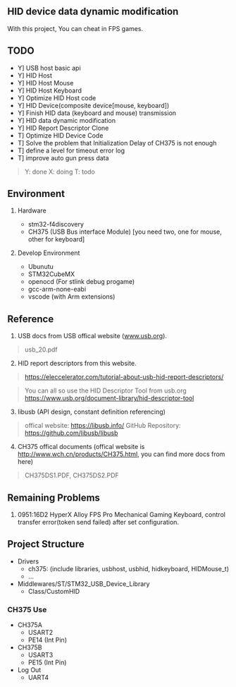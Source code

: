 ## HID device data dynamic modification
With this project, You can cheat in FPS games.

## TODO
- Y] USB host basic api
- Y] HID Host
- Y] HID Host Mouse
- Y] HID Host Keyboard
- Y] Optimize HID Host code
- Y] HID Device(composite device[mouse, keyboard])
- Y] Finish HID data (keyboard and mouse) transmission
- Y] HID data dynamic modification
- Y] HID Report Descriptor Clone
- T] Optimize HID Device Code
- T] Solve the problem that Initialization Delay of CH375 is not enough
- T] define a level for timeout error log
- T] improve auto gun press data

> Y: done
> X: doing
> T: todo

## Environment
1. Hardware
    - stm32-f4discovery
    - CH375 (USB Bus interface Module) [you need two, one for mouse, other for keyboard]

2. Develop Environment
    - Ubunutu
    - STM32CubeMX
    - openocd (For stlink debug progame)
    - gcc-arm-none-eabi
    - vscode (with Arm extensions)

## Reference
1. USB docs from USB offical website (www.usb.org).
> usb_20.pdf

2. HID report descriptors from this website.
> https://eleccelerator.com/tutorial-about-usb-hid-report-descriptors/

> You can all so use the HID Descriptor Tool from usb.org
> https://www.usb.org/document-library/hid-descriptor-tool

3. libusb (API design, constant definition referencing)
> offical website: https://libusb.info/
> GitHub Repository: https://github.com/libusb/libusb

4. CH375 offical documents (offical website is http://www.wch.cn/products/CH375.html, you can find more docs from here)
> CH375DS1.PDF, CH375DS2.PDF


## Remaining Problems
1. 0951:16D2 HyperX Alloy FPS Pro Mechanical Gaming Keyboard, control transfer error(token send failed) after set configuration.


## Project Structure
- Drivers
    - ch375: (include libraries,  usbhost, usbhid, hidkeyboard, HIDMouse_t)
    - ...
- Middlewares/ST/STM32_USB_Device_Library
    - Class/CustomHID

### CH375 Use
- CH375A
    - USART2
    - PE14     (Int Pin)
- CH375B
    - USART3
    - PE15     (Int Pin)
- Log Out
    - UART4
